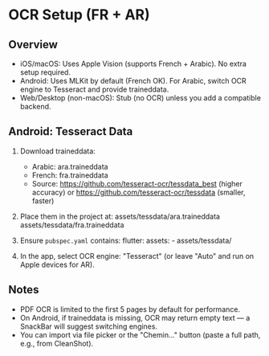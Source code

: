 OCR Setup (FR + AR)
===================

Overview
--------
- iOS/macOS: Uses Apple Vision (supports French + Arabic). No extra setup required.
- Android: Uses MLKit by default (French OK). For Arabic, switch OCR engine to Tesseract and provide traineddata.
- Web/Desktop (non-macOS): Stub (no OCR) unless you add a compatible backend.

Android: Tesseract Data
-----------------------
1) Download traineddata:
   - Arabic: ara.traineddata
   - French: fra.traineddata
   - Source: https://github.com/tesseract-ocr/tessdata_best (higher accuracy)
             or https://github.com/tesseract-ocr/tessdata (smaller, faster)

2) Place them in the project at:
   assets/tessdata/ara.traineddata
   assets/tessdata/fra.traineddata

3) Ensure `pubspec.yaml` contains:
   flutter:
     assets:
       - assets/tessdata/

4) In the app, select OCR engine: "Tesseract" (or leave "Auto" and run on Apple devices for AR).

Notes
-----
- PDF OCR is limited to the first 5 pages by default for performance.
- On Android, if traineddata is missing, OCR may return empty text — a SnackBar will suggest switching engines.
- You can import via file picker or the "Chemin..." button (paste a full path, e.g., from CleanShot).

